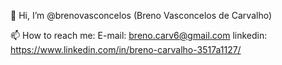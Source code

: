👋 Hi, I’m @brenovasconcelos (Breno Vasconcelos de Carvalho)

📫 How to reach me:
E-mail: breno.carv6@gmail.com
linkedin: https://www.linkedin.com/in/breno-carvalho-3517a1127/


